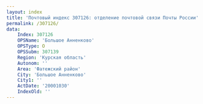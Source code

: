 ```yaml
---
layout: index
title: 'Почтовый индекс 307126: отделение почтовой связи Почты России'
permalink: /307126/
data:
    Index: 307126
    OPSName: 'Большое Анненково'
    OPSType: О
    OPSSubm: 307139
    Region: 'Курская область'
    Autonom: ''
    Area: 'Фатежский район'
    City: 'Большое Анненково'
    City1: ''
    ActDate: '20001030'
    IndexOld: ''
---
```

